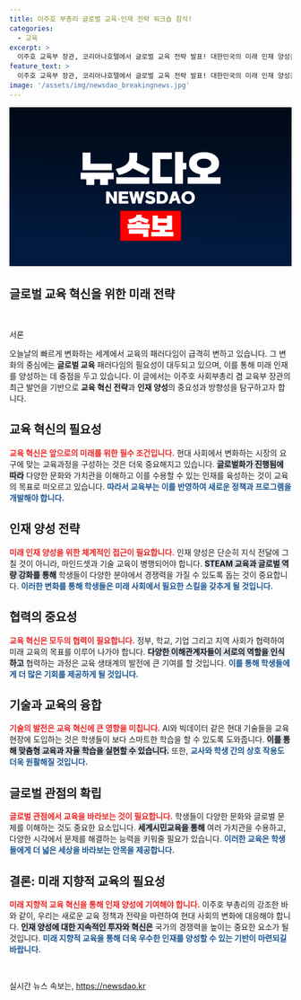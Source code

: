 ```yaml
---
title: 이주호 부총리 글로벌 교육·인재 전략 워크숍 참석!
categories:
  - 교육
excerpt: >
  이주호 교육부 장관, 코리아나호텔에서 글로벌 교육 전략 발표! 대한민국의 미래 인재 양성을 위한 비전과 정책이 공개됩니다. 클릭하고 교육의 변화에 동참하세요!
feature_text: >
  이주호 교육부 장관, 코리아나호텔에서 글로벌 교육 전략 발표! 대한민국의 미래 인재 양성을 위한 비전과 정책이 공개됩니다. 클릭하고 교육의 변화에 동참하세요!
image: '/assets/img/newsdao_breakingnews.jpg'
---
```


<p><img src="/assets/img/newsdao_breakingnews.jpg" alt="ontimetimes 속보" /></p>

<h2 data-ke-size="size26">글로벌 교육 혁신을 위한 미래 전략</h2>

<p data-ke-size="size16">&nbsp;</p>

<p>서론</p>

<p>오늘날의 빠르게 변화하는 세계에서 교육의 패러다임이 급격히 변하고 있습니다. 그 변화의 중심에는 <strong>글로벌 교육</strong> 패러다임의 필요성이 대두되고 있으며, 이를 통해 미래 인재를 양성하는 데 중점을 두고 있습니다. 이 글에서는 이주호 사회부총리 겸 교육부 장관의 최근 발언을 기반으로 <strong>교육 혁신 전략</strong>과 <strong>인재 양성</strong>의 중요성과 방향성을 탐구하고자 합니다.</p>

<h2 data-ke-size="size26">교육 혁신의 필요성</h2>

<p><b><span style="color: #ee2323;">교육 혁신은 앞으로의 미래를 위한 필수 조건입니다.</span></b> 
현대 사회에서 변화하는 시장의 요구에 맞는 교육과정을 구성하는 것은 더욱 중요해지고 있습니다. <b><span style="background-color: #21538527;">글로벌화가 진행됨에 따라</span></b> 다양한 문화와 가치관을 이해하고 이를 수용할 수 있는 인재를 육성하는 것이 교육의 목표로 떠오르고 있습니다. <b><span style="color: #1a5490;">따라서 교육부는 이를 반영하여 새로운 정책과 프로그램을 개발해야 합니다.</span></b></p>

<h2 data-ke-size="size26">인재 양성 전략</h2>

<p><b><span style="color: #ee2323;">미래 인재 양성을 위한 체계적인 접근이 필요합니다.</span></b> 
인재 양성은 단순히 지식 전달에 그칠 것이 아니라, 마인드셋과 기술 교육이 병행되어야 합니다. <b><span style="background-color: #21538527;">STEAM 교육과 글로벌 역량 강화를 통해</span></b> 학생들이 다양한 분야에서 경쟁력을 가질 수 있도록 돕는 것이 중요합니다.  <b><span style="color: #1a5490;">이러한 변화를 통해 학생들은 미래 사회에서 필요한 스킬을 갖추게 될 것입니다.</span></b></p>

<h2 data-ke-size="size26">협력의 중요성</h2>

<p><b><span style="color: #ee2323;">교육 혁신은 모두의 협력이 필요합니다.</span></b> 
정부, 학교, 기업 그리고 지역 사회가 협력하여 미래 교육의 목표를 이루어 나가야 합니다. <b><span style="background-color: #21538527;">다양한 이해관계자들이 서로의 역할을 인식하고</span></b> 협력하는 과정은 교육 생태계의 발전에 큰 기여를 할 것입니다.  <b><span style="color: #1a5490;">이를 통해 학생들에게 더 많은 기회를 제공하게 될 것입니다.</span></b></p>

<h2 data-ke-size="size26">기술과 교육의 융합</h2>

<p><b><span style="color: #ee2323;">기술의 발전은 교육 혁신에 큰 영향을 미칩니다.</span></b> 
AI와 빅데이터 같은 현대 기술들을 교육 현장에 도입하는 것은 학생들이 보다 스마트한 학습을 할 수 있도록 도와줍니다. <b><span style="background-color: #21538527;">이를 통해 맞춤형 교육과 자율 학습을 실현할 수 있습니다.</span></b> 또한, <b><span style="color: #1a5490;">교사와 학생 간의 상호 작용도 더욱 원활해질 것입니다.</span></b></p>

<h2 data-ke-size="size26">글로벌 관점의 확립</h2>

<p><b><span style="color: #ee2323;"> 글로벌 관점에서 교육을 바라보는 것이 필요합니다.</span></b> 
학생들이 다양한 문화와 글로벌 문제를 이해하는 것도 중요한 요소입니다. <b><span style="background-color: #21538527;">세계시민교육을 통해</span></b> 여러 가치관을 수용하고, 다양한 시각에서 문제를 해결하는 능력을 키워줄 필요가 있습니다. <b><span style="color: #1a5490;">이러한 교육은 학생들에게 더 넓은 세상을 바라보는 안목을 제공합니다.</span></b></p>

<h2 data-ke-size="size26">결론: 미래 지향적 교육의 필요성</h2>

<p><b><span style="color: #ee2323;">미래 지향적 교육 혁신을 통해 인재 양성에 기여해야 합니다.</span></b> 
이주호 부총리의 강조한 바와 같이, 우리는 새로운 교육 정책과 전략을 마련하여 현대 사회의 변화에 대응해야 합니다. <b><span style="background-color: #21538527;">인재 양성에 대한 지속적인 투자와 혁신은</span></b> 국가의 경쟁력을 높이는 중요한 요소가 될 것입니다. <b><span style="color: #1a5490;">미래 지향적 교육을 통해 더욱 우수한 인재를 양성할 수 있는 기반이 마련되길 바랍니다.</span></b></p>

<p data-ke-size="size16">&nbsp;</p>
실시간 뉴스 속보는, <a href="https://newsdao.kr" rel="dofollow">https://newsdao.kr</a>


